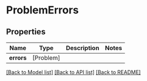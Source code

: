 # ProblemErrors

## Properties
Name | Type | Description | Notes
------------ | ------------- | ------------- | -------------
**errors** | [Problem] |  | 

[[Back to Model list]](../README.md#documentation-for-models) [[Back to API list]](../README.md#documentation-for-api-endpoints) [[Back to README]](../README.md)


